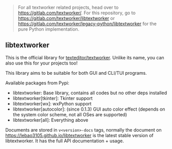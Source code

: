 > For all textworker related projects, head over to https://gitlab.com/textworker/.
> For this repository, go to https://gitlab.com/textworker/libtextworker or https://gitlab.com/textworker/legacy-python/libtextworker for the pure Python implementation.

## libtextworker

This is the official library for [texteditor/textworker](https://gitlab.com/textworker). Unlike its name, you can also use this for your projects too!

This library aims to be suitable for both GUI and CLI/TUI programs.

Available packages from Pypi:
* libtextworker: Base library, contains all codes but no other deps installed
* libtextworker[tkinter]: Tkinter support
* libtextworker[wx]: wxPython support
* libtextworker[autocolor]: (since 0.1.3) GUI auto color effect (depends on the system color scheme, not all OSes are supported)
* libtextworker[all]: Everything above

Documents are stored in ```v<version>-docs``` tags, normally the document on https://lebao3105.github.io/libtextworker is the latest stable version of libtextworker. It has the full API documentation + usage.
